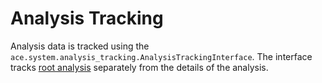 # Analysis Tracking

Analysis data is tracked using the `ace.system.analysis_tracking.AnalysisTrackingInterface`. The interface tracks [root analysis](../design/root_analysis.md) separately from the details of the analysis.